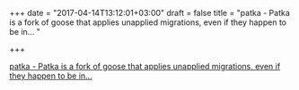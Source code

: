 +++
date = "2017-04-14T13:12:01+03:00"
draft = false
title = "patka - Patka is a fork of goose that applies unapplied migrations, even if they happen to be in... "

+++

<p><a href="https://t.co/HyogP0xtbr">patka - Patka is a fork of goose that applies unapplied migrations, even if they happen to be in... </a></p>